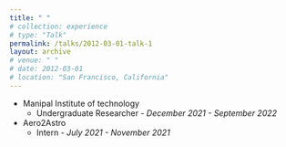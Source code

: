 ```yaml
---
title: " "
# collection: experience
# type: "Talk"
permalink: /talks/2012-03-01-talk-1
layout: archive
# venue: " "
# date: 2012-03-01
# location: "San Francisco, California"
---
```


<!-- ## Manipal Institute of technology
Undergraduate Researcher - _Dec 2021 - Sep 2022_ -->

* Manipal Institute of technology 
    * Undergraduate Researcher - _December 2021 - September 2022_
* Aero2Astro
    * Intern - _July 2021 - November 2021_


